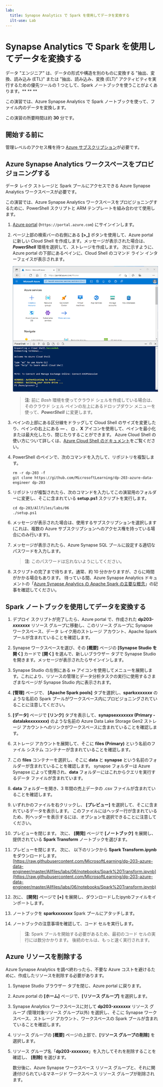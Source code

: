```yaml
---
lab:
  title: Synapse Analytics で Spark を使用してデータを変換する
  ilt-use: Lab
---
```


# Synapse Analytics で Spark を使用してデータを変換する

データ "エンジニア" は、データの形式や構造を別のものに変換する "抽出、変換、読み込み (ETL)" または "抽出、読み込み、変換 (ELT)" アクティビティを実行するための優先ツールの 1 つとして、Spark ノートブックを使うことがよくあります。** ** **

この演習では、Azure Synapse Analytics で Spark ノートブックを使って、ファイル内のデータを変換します。

この演習の所要時間は約 **30** 分です。

## 開始する前に

管理レベルのアクセス権を持つ [Azure サブスクリプション](https://azure.microsoft.com/free)が必要です。

## Azure Synapse Analytics ワークスペースをプロビジョニングする

データ レイク ストレージと Spark プールにアクセスできる Azure Synapse Analytics ワークスペースが必要です。

この演習では、Azure Synapse Analytics ワークスペースをプロビジョニングするために、PowerShell スクリプトと ARM テンプレートを組み合わせて使用します。

1. [Azure portal](https://portal.azure.com) (`https://portal.azure.com`) にサインインします。
2. ページ上部の検索バーの右側にある **[\>_]** ボタンを使用して、Azure portal に新しい Cloud Shell を作成します。メッセージが表示された場合は、***PowerShell*** 環境を選択して、ストレージを作成します。 次に示すように、Azure portal の下部にあるペインに、Cloud Shell のコマンド ライン インターフェイスが表示されます。

    ![Azure portal と Cloud Shell のペイン](./images/cloud-shell.png)

    > **注**: 前に *Bash* 環境を使ってクラウド シェルを作成している場合は、そのクラウド シェル ペインの左上にあるドロップダウン メニューを使って、***PowerShell*** に変更します。

3. ペインの上部にある区分線をドラッグして Cloud Shell のサイズを変更したり、ペインの右上にある **&#8212;** 、 **&#9723;** 、**X** アイコンを使用して、ペインを最小化または最大化したり、閉じたりすることができます。 Azure Cloud Shell の使い方について詳しくは、[Azure Cloud Shell のドキュメント](https://docs.microsoft.com/azure/cloud-shell/overview)をご覧ください。

4. PowerShell のペインで、次のコマンドを入力して、リポジトリを複製します。

    ```
    rm -r dp-203 -f
    git clone https://github.com/MicrosoftLearning/dp-203-azure-data-engineer dp-203
    ```

5. リポジトリが複製されたら、次のコマンドを入力してこの演習用のフォルダーに変更し、そこに含まれている **setup.ps1** スクリプトを実行します。

    ```
    cd dp-203/Allfiles/labs/06
    ./setup.ps1
    ```

6. メッセージが表示された場合は、使用するサブスクリプションを選択します (これは、複数の Azure サブスクリプションへのアクセス権を持っている場合にのみ行います)。
7. メッセージが表示されたら、Azure Synapse SQL プールに設定する適切なパスワードを入力します。

    > **注**: このパスワードは忘れないようにしてください。

8. スクリプトの完了まで待ちます。通常、約 10 分かかりますが、さらに時間がかかる場合もあります。 待っている間、Azure Synapse Analytics ドキュメントの「[Azure Synapse Analytics の Apache Spark の主要な概念](https://learn.microsoft.com/azure/synapse-analytics/spark/apache-spark-concepts)」の記事を確認してください。

## Spark ノートブックを使用してデータを変換する

1. デプロイ スクリプトが完了したら、Azure portal で、作成された **dp203-*xxxxxxx*** リソース グループに移動し、このリソース グループに Synapse ワークスペース、データ レイク用のストレージ アカウント、Apache Spark プールが含まれていることを確認します。
2. Synapse ワークスペースを選び、その **[概要]** ページの **[Synapse Studio を開く]** カードで **[開く]** を選んで、新しいブラウザー タブで Synapse Studio を開きます。メッセージが表示されたらサインインします。
3. Synapse Studio の左側にある **&rsaquo;&rsaquo;** アイコンを使用してメニューを展開します。これにより、リソースの管理とデータ分析タスクの実行に使用するさまざまなページが Synapse Studio 内に表示されます。
4. **[管理]** ページで、 **[Apache Spark pools]** タブを選択し、**spark*xxxxxxx*** のような名前の Spark プールがワークスペース内にプロビジョニングされていることに注意してください。
5. **[データ]** ページで **[リンク]** タブを表示して、**synapse*xxxxxxx* (Primary - datalake*xxxxxxx*)** のような名前の Azure Data Lake Storage Gen2 ストレージ アカウントへのリンクがワークスペースに含まれていることを確認します。
6. ストレージ アカウントを展開して、そこに **files (Primary)** という名前のファイル システム コンテナーが含まれていることを確認します。
7. この **files** コンテナーを選択し、そこに **data** と **synapse** という名前のフォルダーが含まれていることを確認します。 synapse フォルダーは Azure Synapse によって使用され、**data** フォルダーにはこれからクエリを実行するデータ ファイルが含まれています。
8. **data** フォルダーを開き、3 年間の売上データの .csv ファイルが含まれていることを確認します。
9. いずれかのファイルを右クリックし、 **[プレビュー]** を選択して、そこに含まれているデータを表示します。 このファイルにはヘッダー行が含まれているため、列ヘッダーを表示するには、オプションを選択できることに注意してください。
10. プレビューを閉じます。 次に、 **[開発]** ページで **[ノートブック]** を展開し、提供されている **Spark Transform** ノートブックを選びます。

10. プレビューを閉じます。 次に、 以下のリンクから **Spark Transform.ipynb** をダウンロードします。[https://raw.githubusercontent.com/MicrosoftLearning/dp-203-azure-data-engineer/master/Allfiles/labs/06/notebooks/Spark%20Transform.ipynb](https://raw.githubusercontent.com/MicrosoftLearning/dp-203-azure-data-engineer/master/Allfiles/labs/06/notebooks/Spark%20Transform.ipynb)

11. 次に、 **[開発]** ページで **[+]** を展開し、ダウンロードしたipynbファイルをインポートします。
12. ノートブックを **spark*xxxxxxx*** Spark プールにアタッチします。
13. ノートブックの注意事項を確認して、コード セルを実行します。

    > **注**: Spark プールを開始する必要があるため、最初のコード セルの実行には数分かかります。 後続のセルは、もっと速く実行されます。

## Azure リソースを削除する

Azure Synapse Analytics を調べ終わったら、不要な Azure コストを避けるために、作成したリソースを削除する必要があります。

1. Synapse Studio ブラウザー タブを閉じ、Azure portal に戻ります。
2. Azure portal の **[ホーム]** ページで、**[リソース グループ]** を選択します。
3. Synapse Analytics ワークスペースに対して **dp203-*xxxxxxx*** リソース グループ (管理対象リソース グループ以外) を選択し、そこに Synapse ワークスペース、ストレージ アカウント、ワークスペースの Spark プールが含まれていることを確認します。
4. リソース グループの **[概要]** ページの上部で、**[リソース グループの削除]** を選択します。
5. リソース グループ名「**dp203-*xxxxxxx***」を入力してそれを削除することを確認し、 **[削除]** を選びます。

    数分後に、Azure Synapse ワークスペース リソース グループと、それに関連付けられているマネージド ワークスペース リソース グループが削除されます。
